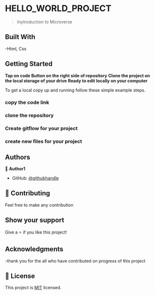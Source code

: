 # HELLO_WORLD_PROJECT

> Inytroduction to Microverse


## Built With
-Html, Css 

## Getting Started

**Tap on code Button on the right side of repository**
**Clone the project on the local storage of your drive**
**Ready to edit locally on your computer**

To get a local copy up and running follow these simple example steps.

### copy the code link

### clone the repository 

### Create gitflow for your project

### create new files for your project



## Authors

👤 **Author1**

- GitHub: [@githubhandle](https://github.com/pmaxy)


## 🤝 Contributing
Feel free to make any contribution 

## Show your support

Give a ⭐️ if you like this project!

## Acknowledgments

-thank you for the all who have contributed on progress of this project
## 📝 License

This project is [MIT](./LICENSE) licensed.
